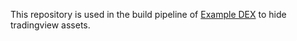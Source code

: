 This repository is used in the build pipeline of [Example DEX](https://github.com/OrderlyNetwork/example-dex) to hide tradingview assets.